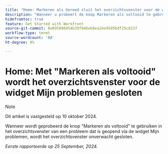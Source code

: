 ```yaml
---
title: "Home: Markeren als Gereed sluit het overzichtsvenster voor de widget Mijn problemen"
description: "Wanneer u probeert de knop Markeren als voltooid te gebruiken in het overzichtsvenster van een probleem dat is geopend via de widget Mijn problemen, wordt het overzichtsvenster onverwacht gesloten."
hidefromtoc: true
feature: Get Started with Workfront
source-git-commit: 8e095890454b39f046eb8ea2ee9505bdf25c8237
workflow-type: tm+mt
source-wordcount: '88'
ht-degree: 0%

---
```



# Home: Met &quot;Markeren als voltooid&quot; wordt het overzichtsvenster voor de widget Mijn problemen gesloten

>[!NOTE]
>
>Dit artikel is vastgesteld op 10 oktober 2024.

Wanneer wordt geprobeerd de knop &quot;Markeren als voltooid&quot; te gebruiken in het overzichtsvenster van een probleem dat is geopend via de widget Mijn problemen, wordt het overzichtsvenster onverwacht gesloten.

_Eerste rapporteerde op 25 September, 2024._
